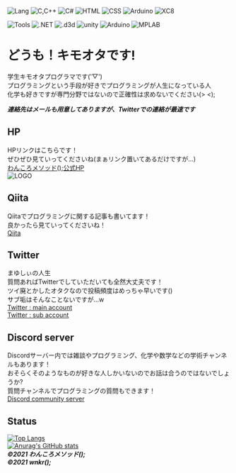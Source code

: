 ![Lang](https://img.shields.io/badge/-Lang-gray?style=flat-square)
![C,C++](https://img.shields.io/badge/-C%2B%2B-blue?style=flat-square)
![C#](https://img.shields.io/badge/-C%23-blueviolet?style=flat-square)
![HTML](https://img.shields.io/badge/-HTML-orange?style=flat-square)
![CSS](https://img.shields.io/badge/-CSS-%231e90ff?style=flat-square)
![Arduino](https://img.shields.io/badge/-ArduinoLang-%231e90ff?style=flat-square)
![XC8](https://img.shields.io/badge/-XC8-gray?style=flat-square)  

![Tools](https://img.shields.io/badge/-Tools-gray?style=flat-square)
![.NET](https://img.shields.io/badge/-.NET-blueviolet?style=flat-square)
![.d3d](https://img.shields.io/badge/-DirectX12-blueviolet?style=flat-square)
![unity](https://img.shields.io/badge/-Unity-black?style=flat-square)
![Arduino](https://img.shields.io/badge/-Arduino-%231e90ff?style=flat-square)
![MPLAB](https://img.shields.io/badge/-MPLABX-gray?style=flat-square)  
# **どうも！キモオタです!**  
学生キモオタプログラマです('▽')  
プログラミングという手段が好きでプログラミングが人生になっている人  
化学も好きですが専門分野ではないので正確性は求めないでください(> <);  

***連絡先はメールも用意してありますが、Twitterでの連絡が最速です***

## **HP**
HPリンクはこちらです！  
ぜひぜひ見ていってくださいね(まぁリンク置いてあるだけですが...)  
[わんころメソッド();公式HP](http://mayu-cs.xyz)  
![LOGO](https://user-images.githubusercontent.com/53264288/119266415-b025a100-bc25-11eb-92ca-67f1f3f5ea5e.png)

## **Qiita**
Qiitaでプログラミングに関する記事も書いてます！  
良かったら見ていってくださいね！  
[Qiita](https://qiita.com/mayu___cs)  

## **Twitter**
まゆしぃの人生  
質問あればTwitterでしていただいても全然大丈夫です！  
ツイ廃とかしたオタクなので投稿頻度はめっちゃ早いです()  
サブ垢はそんなことないですが...w  
[Twitter : main account](https://twitter.com/mayu___cs)  
[Twitter : sub account](https://twitter.com/mayu___cs_2)

## **Discord server** 
Discordサーバー内では雑談やプログラミング、化学や数学などの学術チャンネルもあります！  
おそらくそのようなものが好きな人しかいないのでお話は合うのではないでしょうか?  
質問チャンネルでプログラミングの質問もできます！  
[Discord community server](https://discord.com/invite/TZVTBkk)  

## Status  
[![Top Langs](https://github-readme-stats.vercel.app/api/top-langs/?username=mayu-cs&layout=compact&theme=react)](https://github.com/anuraghazra/github-readme-stats)  
[![Anurag's GitHub stats](https://github-readme-stats.vercel.app/api?username=mayu-cs&show_icons=true&count_private=true&theme=react)](https://github.com/anuraghazra/github-readme-stats)  
***©2021 わんころメソッド();  
©2021 wnkr();***

